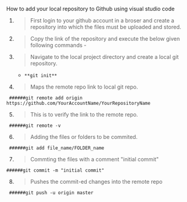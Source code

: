 How to add your local repository to Github using visual studio code

1) > First login to your github account in a broser and create a repository 
     into which the files must be uploaded and stored.
     
2) > Copy the link of the repository and execute the below given following commands -

3) > Navigate to the local project directory and create a local git repository.

     - ``` **git init** ```

4) > Maps the remote repo link to local git repo.

``` ######git remote add origin https://github.com/YourAccountName/YourRepositoryName```

5) > This is to verify the link to the remote repo.

``` ######git remote -v```

6) > Adding the files or folders to be commited.

``` ######git add file_name/FOLDER_name```

7) > Commting the files with a comment "initial commit"

``` ######git commit -m "initial commit" ```

8) > Pushes the commit-ed changes into the remote repo

``` ######git push -u origin master```
